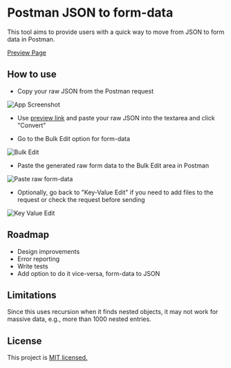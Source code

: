 # Postman JSON to form-data

This tool aims to provide users with a quick way to move from JSON to form data in Postman.

[Preview Page](https://deki23.github.io/postman-json-to-form-data)

## How to use

- Copy your raw JSON from the Postman request

![App Screenshot](https://github.com/deki23/postman-json-to-form-data/assets/48088941/5e2ddaae-9058-40b1-bdfd-227d9b913049)

- Use [preview link](https://deki23.github.io/postman-json-to-form-data) and paste your raw JSON into the textarea and click "Convert"

- Go to the Bulk Edit option for form-data

![Bulk Edit](https://github.com/deki23/postman-json-to-form-data/assets/48088941/a7519267-83f6-4deb-8ce8-44a00b3ec8ed)

- Paste the generated raw form data to the Bulk Edit area in Postman

![Paste raw form-data](https://github.com/deki23/postman-json-to-form-data/assets/48088941/ec5c2df4-e71b-414f-9211-7d851629da43)

- Optionally, go back to "Key-Value Edit" if you need to add files to the request or check the request before sending

![Key Value Edit](https://github.com/deki23/postman-json-to-form-data/assets/48088941/f7685bc9-eddd-4d5f-856d-77b7964d18d7)

## Roadmap

- Design improvements
- Error reporting
- Write tests
- Add option to do it vice-versa, form-data to JSON

## Limitations

Since this uses recursion when it finds nested objects, it may not work for massive data, e.g., more than 1000 nested entries.

## License

This project is [MIT licensed.](https://github.com/deki23/postman-json-to-form-data/blob/main/LICENSE)

